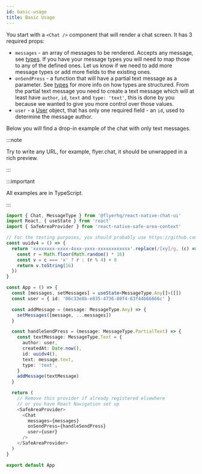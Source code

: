 ```yaml
---
id: basic-usage
title: Basic Usage
---
```


You start with a `<Chat />` component that will render a chat screen. It has 3 required props:

- `messages` - an array of messages to be rendered. Accepts any message, see [types](types). If you have your message types you will need to map those to any of the defined ones. Let us know if we need to add more message types or add more fields to the existing ones.
- `onSendPress` - a function that will have a partial text message as a parameter. See [types](types) for more info on how types are structured. From the partial text message you need to create a text message which will at least have `author`, `id`, `text` and `type: 'text'`, this is done by you because we wanted to give you more control over those values.
- `user` - a [User](types#user) object, that has only one required field - an `id`, used to determine the message author.

Below you will find a drop-in example of the chat with only text messages.

:::note

Try to write any URL, for example, flyer.chat, it should be unwrapped in a rich preview.

:::

:::important

All examples are in TypeScript.

:::

```ts
import { Chat, MessageType } from '@flyerhq/react-native-chat-ui'
import React, { useState } from 'react'
import { SafeAreaProvider } from 'react-native-safe-area-context'

// For the testing purposes, you should probably use https://github.com/uuidjs/uuid
const uuidv4 = () => {
  return 'xxxxxxxx-xxxx-4xxx-yxxx-xxxxxxxxxxxx'.replace(/[xy]/g, (c) => {
    const r = Math.floor(Math.random() * 16)
    const v = c === 'x' ? r : (r % 4) + 8
    return v.toString(16)
  })
}

const App = () => {
  const [messages, setMessages] = useState<MessageType.Any[]>([])
  const user = { id: '06c33e8b-e835-4736-80f4-63f44b66666c' }

  const addMessage = (message: MessageType.Any) => {
    setMessages([message, ...messages])
  }

  const handleSendPress = (message: MessageType.PartialText) => {
    const textMessage: MessageType.Text = {
      author: user,
      createdAt: Date.now(),
      id: uuidv4(),
      text: message.text,
      type: 'text',
    }
    addMessage(textMessage)
  }

  return (
    // Remove this provider if already registered elsewhere
    // or you have React Navigation set up
    <SafeAreaProvider>
      <Chat
        messages={messages}
        onSendPress={handleSendPress}
        user={user}
      />
    </SafeAreaProvider>
  )
}

export default App
```
